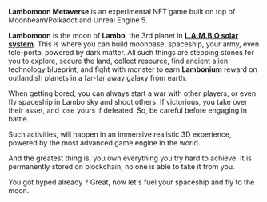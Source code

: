 **Lambomoon Metaverse** is an experimental NFT game built on top of Moonbeam/Polkadot and Unreal Engine 5.

**Lambomoon** is the moon of **Lambo**, the 3rd planet in **[L.A.M.B.O solar system](https://wiki.lambomoon.xyz/Lambo-Solar-System-aada66a6247e41819d1cc03be8f5f8b3)**. This is where you can build moonbase, spaceship, your army, even tele-portal powered by dark matter. All such things are stepping stones for you to explore, secure the land, collect resource, find ancient alien technology blueprint, and fight with monster to earn **Lambonium** reward on outlandish planets in a far-far away galaxy from earth.

When getting bored, you can always start a war with other players, or even fly spaceship in Lambo sky and shoot others. If victorious, you take over their asset, and lose yours if defeated. So, be careful before engaging in battle.

Such activities, will happen in an immersive realistic 3D experience, powered by the most advanced game engine in the world.

And the greatest thing is, you own everything you try hard to achieve. It is permanently stored on blockchain, no one is able to take it from you.

You got hyped already ? Great, now let's fuel your spaceship and fly to the moon.